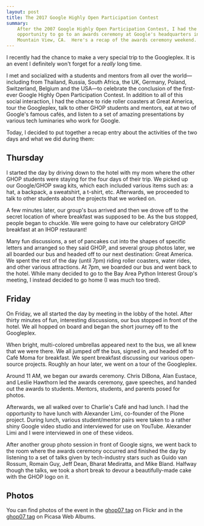 ```yaml
---
layout: post
title: The 2017 Google Highly Open Participation Contest
summary:
    After the 2007 Google Highly Open Participation Contest, I had the
    opportunity to go to an awards ceremony at Google's headquarters in
    Mountain View, CA.  Here's a recap of the awards ceremony weekend.
---
```


I recently had the chance to
make a very special trip to the Googleplex. It is an event I definitely
won't forget for a *really* long time.

I met and socialized with a students and mentors from all over the
world—including from Thailand, Russia, South Africa, the UK, Germany,
Poland, Switzerland, Belgium and the USA—to celebrate the conclusion of
the first-ever Google Highly Open Participation Contest.  In addition
to all of this social interaction, I had the chance to ride roller
coasters at Great America, tour the Googleplex, talk to other GHOP
students and mentors, eat at two of Google's famous cafés, and listen
to a set of amazing presentations by various tech luminaries who work
for Google.

Today, I decided to put together a recap entry about the activities of
the two days and what we did during them:

Thursday
--------

I started the day by driving down to the hotel with my mom where the
other GHOP students were staying for the four days of their trip.  We
picked up our Google/GHOP swag kits, which each included various items
such as:  a hat, a backpack, a sweatshirt, a t-shirt, etc.  Afterwards,
we proceeded to talk to other students about the projects that we
worked on.

A few minutes later, our group's bus arrived and then we drove off to
the secret location of where breakfast was supposed to be.  As the bus
stopped, people began to chuckle.  We were going to have our
celebratory GHOP breakfast at an IHOP restaurant!

Many fun discussions, a set of pancakes cut into the shapes of specific
letters and arranged so they said GHOP, and several group photos later,
we all boarded our bus and headed off to our next destination: Great
America.  We spent the rest of the day (until 7pm) riding roller
coasters, water rides, and other various attractions.  At 7pm, we
boarded our bus and went back to the hotel.  While many decided to go
to the Bay Area Python Interest Group's meeting, I instead decided to
go home (I was much too tired).

Friday
------

On Friday, we all started the day by meeting in the lobby of the hotel.
After thirty minutes of fun, interesting discussions, our bus stopped
in front of the hotel.  We all hopped on board and began the short
journey off to the Googleplex.

When bright, multi-colored umbrellas appeared next to the bus, we all
knew that we were there.  We all jumped off the bus, signed in, and
headed off to Café Moma for breakfast.  We spent breakfast discussing
our various open-source projects.  Roughly an hour later, we went on a
tour of the Googleplex.

Around 11 AM, we began our awards ceremony. Chris DiBona, Alan Eustace,
and Leslie Hawthorn led the awards ceremony, gave speeches, and handed
out the awards to students. Mentors, students, and parents posed for
photos.

Afterwards, we all walked over to Charlie's Café and had lunch.  I had
the opportunity to have lunch with Alexander Limi, co-founder of the
Plone project. During lunch, various student/mentor pairs were taken
to a rather shiny Google video studio and interviewed for use on
YouTube.  Alexander Limi and I were interviewed in one of these videos.

After another group photo session in front of Google signs, we went
back to the room where the awards ceremony occurred and finished the
day by listening to a set of talks given by tech-industry stars such as
Guido van Rossum, Romain Guy, Jeff Dean, Bharat Mediratta, and Mike
Bland.  Halfway though the talks, we took a short break to devour a
beautifully-made cake with the GHOP logo on it.

Photos
------

You can find photos of the event in the
[ghop07 tag](http://www.flickr.com/photos/tags/ghop07/) on Flickr and in
the [ghop07 tag](http://picasaweb.google.com/lh/searchbrowse?q=ghop07#0+1)
on Picasa Web Albums.
